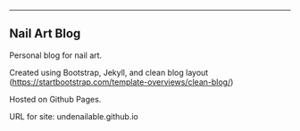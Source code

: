--------------
Nail Art Blog
--------------

Personal blog for nail art.

Created using Bootstrap, Jekyll, and clean blog layout (https://startbootstrap.com/template-overviews/clean-blog/)

Hosted on Github Pages.

URL for site:
undenailable.github.io
